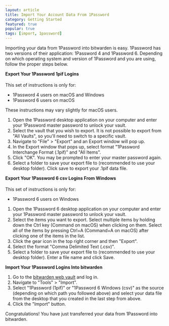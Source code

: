 ```yaml
---
layout: article
title: Import Your Account Data From 1Password
category: Getting Started
featured: true
popular: true
tags: [import, 1password]
---
```


Importing your data from 1Password into bitwarden is easy. 1Password has two versions of their application:
1Password 4 and 1Password 6. Depending on which operating system and version of 1Password and you are using,
follow the proper steps below.

**Export Your 1Password 1pif Logins**

<div class="alert alert-info" style="margin-top:18px;">
    <p>This set of instructions is only for:</p>
    <ul><li>1Password 4 users on macOS and Windows</li><li>1Password 6 users on macOS</li></ul>
    <p>These instructions may vary slightly for macOS users.</p>
</div>

1. Open the 1Password desktop application on your computer and enter your 1Password master password to unlock
   your vault.
2. Select the vault that you wish to export. It is not possible to export from "All Vaults", so you'll need to switch
   to a specific vault.
3. Navigate to "File" > "Export" and an Export window will pop up.
4. In the Export window that pops up, select format "1Password Interchange Format (.1pif)" and "All Items".
5. Click "OK". You may be prompted to enter your master password again.
6. Select a folder to save your export file to (recommended to use your desktop folder). Click save to export your
   .1pif data file.

**Export Your 1Password 6 csv Logins From Windows**

<div class="alert alert-info" style="margin-top:18px;">
    <p>This set of instructions is only for:</p>
    <ul><li>1Password 6 users on Windows</li></ul>
</div>

1. Open the 1Password 6 desktop application on your computer and enter your 1Password master password to unlock
   your vault.
2. Select the items you want to export. Select multiple items by holding down the Ctrl key (Command on macOS) when
   clicking on them. Select all of the items by pressing Ctrl+A (Command+A on macOS) after clicking one of the items
   in the list.
3. Click the gear icon in the top right corner and then "Export".
4. Select the format "Comma Delimited Text (.csv)".
5. Select a folder to save your export file to (recommended to use your desktop folder). Enter a file name and click
   Save.

**Import Your 1Password Logins Into bitwarden**

1. Go to the [bitwarden web vault][bitwarden-vault] and log in.
2. Navigate to "Tools" > "Import".
3. Select "1Password (1pif)" or "1Password 6 Windows (csv)" as the source (depending on which path you followed above)
   and select your data file from the desktop that you created in the last step from above.
4. Click the "Import" button.

Congratulations! You have just transferred your data from 1Password into bitwarden.

[bitwarden-vault]: https://vault.bitwarden.com
